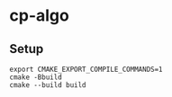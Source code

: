 # cp-algo

## Setup

```
export CMAKE_EXPORT_COMPILE_COMMANDS=1
cmake -Bbuild
cmake --build build
```
